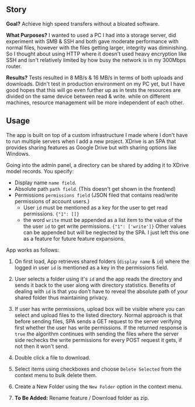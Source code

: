 ## Story

**Goal?**
Achieve high speed transfers without a bloated software.

**What Purposes?**
I wanted to used a PC I had into a storage server, did experiment with SMB & SSH and both gave moderate performance with normal files, however with the files getting larger, integrity was diminishing. So I thought about using HTTP where it doesn't used heavy encryption like SSH and isn't relatively limited by how busy the network is in my 300Mbps router.

**Results?**
Tests resulted in 8 MB/s & 16 MB/s in terms of both uploads and downloads. Didn't test in production environment on my PC yet, but I have good hopes that this will go even further up as in tests the resources are divided on the same device between read & write. while on different machines, resource management will be more independent of each other.

## Usage

The app is built on top of a custom infrastructure I made where I don't have to run multiple servers when I add a new project. XDrive is an SPA that provides sharing features as Google Drive but with sharing options like Windows.

Going into the admin panel, a directory can be shared by adding it to XDrive model records. You specify:
* Display name `name field`.
* Absolute path `path field`. (This doesn't get shown in the frontend)
* Permissions `permissions field` (JSON filed that contains read/write permissions of account users.)
	* User `id` must be mentioned as a key for the user to get read permissions. `{"1": []}`
	* the word `write` must be appended as a list item to the value of the the user `id` to get write permissions. `{"1": ['write']}` Other values can be appended but will be neglected by the SPA. I just left this one as a feature for future feature expansions.

App works as follows:
1) On first load, App retrieves shared folders (`display name` & `id`) where the logged in user `id` is mentioned as a key in the permissions field.

2) User selects a folder using it's `id` and the app reads the directory and sends it back to the user along with directory statistics. Benefits of dealing with `id` is that you don't have to reveal the absolute path of your shared folder thus maintaining privacy.

3) If user has write permissions, upload box will be visible where you can select and upload files to the listed directory. Normal approach is that before sending files, SPA sends a GET request to the server verifying first whether the user has write permissions. If the returned response is `true` the algorithm continues with sending the files where the server side rechecks the write permissions for every POST request it gets, if not then it won't send.

4) Double click a file to download.

5) Select items using checkboxes and choose `Delete Selected` from the context menu to bulk delete them.

6) Create a New Folder using the `New Folder` option in the context menu.

7) **To Be Added:** Rename feature / Download folder as zip.